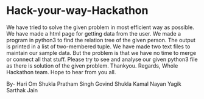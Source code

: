 # Hack-your-way-Hackathon
We have tried to solve the given problem in most efficient way as possible.
We have made a html page for getting data from the user.
We made a program in python3 to find the relation tree of the given person.
The output is printed in a list of two-membered tuple.
We have made two text files to maintain our sample data.
But the problem is that we have no time to merge or connect all that stuff.
Please try to see and analyse our given python3 file as there is solution of the given problem.
Thankyou.
Regards,
Whole Hackathon team.
Hope to hear from you all.

By-
Hari Om Shukla
Pratham Singh
Govind Shukla
Kamal Nayan Yagik
Sarthak Jain
